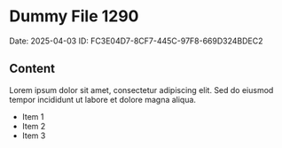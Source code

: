 # Dummy File 1290

Date: 2025-04-03
ID: FC3E04D7-8CF7-445C-97F8-669D324BDEC2

## Content

Lorem ipsum dolor sit amet, consectetur adipiscing elit.
Sed do eiusmod tempor incididunt ut labore et dolore magna aliqua.

* Item 1
* Item 2
* Item 3

